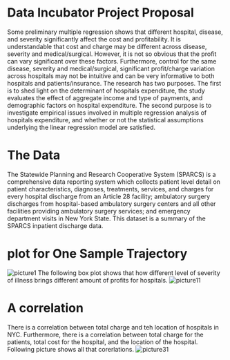 # Data Incubator Project Proposal
Some preliminary multiple regression shows that different hospital, disease, and severity significantly affect the cost and profitability. It is understandable that cost and charge may be different across disease, severity and medical/surgical. However, it is not so obvious that the profit can vary significant over these factors. Furthermore, control for the same disease, severity and medical/surgical, significant profit/charge variation across hospitals may not be intuitive and can be very informative to both hospitals and patients/insurance. The research has two purposes. The first is to shed light on the determinant of hospitals expenditure, the study evaluates the effect of aggregate income and type of payments, and demographic factors on hospital expenditure. The second purpose is to investigate empirical issues involved in multiple regression analysis of hospitals expenditure, and whether or not the statistical assumptions underlying the linear regression model are satisfied.
# The Data
The Statewide Planning and Research Cooperative System (SPARCS) is a comprehensive data reporting system which collects patient level detail on patient characteristics, diagnoses, treatments, services, and charges for every hospital discharge from an Article 28 facility; ambulatory surgery discharges from hospital-based ambulatory surgery centers and all other facilities providing ambulatory surgery services; and emergency department visits in New York State. This dataset is a summary of the SPARCS inpatient discharge data.
# plot for One Sample Trajectory 
![picture1](https://user-images.githubusercontent.com/38840432/39409912-9ecab17a-4bbc-11e8-9a39-ea17e9db4afd.png)
The following box plot shows that how different level of severity of illness brings different amount of profits for hospitals.
![picture11](https://user-images.githubusercontent.com/38840432/39409934-27c64750-4bbd-11e8-9d76-699ed3bc6db7.png)

# A correlation
There is a correlation between total charge and teh location of hospitals in NYC. Furthermore, there is a correlation between total charge for the patients, total cost for the hospital, and the location of the hospital. Following picture shows all that corerlations.
![picture31](https://user-images.githubusercontent.com/38840432/39410761-208eeaba-4bcb-11e8-8a63-1ead1fad4ea8.png)
